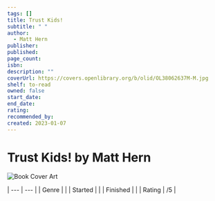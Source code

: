 ```yaml
---
tags: []
title: Trust Kids!
subtitle: " "
author:
  - Matt Hern
publisher: 
published: 
page_count: 
isbn: 
description: ""
coverUrl: https://covers.openlibrary.org/b/olid/OL38062637M-M.jpg
shelf: to-read
owned: false
start_date: 
end_date: 
rating: 
recommended_by: 
created: 2023-01-07
---
```


# Trust Kids! by Matt Hern

![Book Cover Art](https://covers.openlibrary.org/b/olid/OL38062637M-M.jpg)


| --- | --- |
| Genre |  |
| Started |  |
| Finished |  |
| Rating | /5 |


